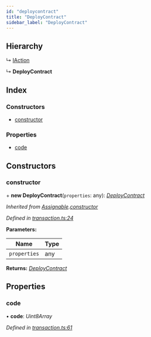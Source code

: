 ```yaml
---
id: "deploycontract"
title: "DeployContract"
sidebar_label: "DeployContract"
---
```


## Hierarchy

  ↳ [IAction](iaction.md)

  ↳ **DeployContract**

## Index

### Constructors

* [constructor](deploycontract.md#constructor)

### Properties

* [code](deploycontract.md#code)

## Constructors

###  constructor

\+ **new DeployContract**(`properties`: any): *[DeployContract](deploycontract.md)*

*Inherited from [Assignable](assignable.md).[constructor](assignable.md#constructor)*

*Defined in [transaction.ts:24](https://github.com/nearprotocol/nearlib/blob/88ad17d/src.ts/transaction.ts#L24)*

**Parameters:**

Name | Type |
------ | ------ |
`properties` | any |

**Returns:** *[DeployContract](deploycontract.md)*

## Properties

###  code

• **code**: *Uint8Array*

*Defined in [transaction.ts:61](https://github.com/nearprotocol/nearlib/blob/88ad17d/src.ts/transaction.ts#L61)*
